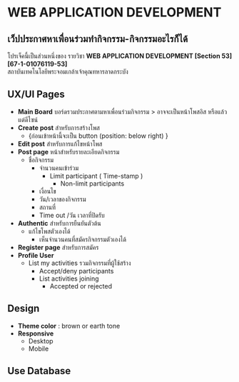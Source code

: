 # WEB APPLICATION DEVELOPMENT 



## เว็ปประกาศหาเพื่อนร่วมทำกิจกรรม-กิจกรรมอะไรก็ได้
โปรเจ็คนี้เป็นส่วนหนึ่งของ รายวิชา **WEB APPLICATION DEVELOPMENT [Section 53][67-1-01076119-53]**  
สถาบันเทคโนโลยีพระจอมเกล้าเจ้าคุณทหารลาดกระบัง
## UX/UI Pages

 - **Main Board** บอร์ดรวมประกาศตามหาเพื่อนร่วมกิจกรรม > อาจจะเป็นหน้าโพสอิส หรือแล้วแต่ดีไซน์
- **Create post** สำหรับการสร้างโพส
	-  {ก่อนเข้าหน้านี้จะเป็น button (position: below right) }
-   **Edit post** สำหรับการแก้ไขหน้าโพส
-   **Post page** หน้าสำหรับรายละเอียดกิจกรรม
	- ชื่อกิจกรรม
		- จำนวนคนเข้าร่วม
			- Limit participant ( Time-stamp )
				- Non-limit participants
		-   เงื่อนไข
		-   วัน/เวลาของกิจกรรม
		-   สถานที่
		-   Time out /วัน เวลาที่ปิดรับ
-   **Authentic** สำหรับการยืนยันตัวต้น
    -   แก้ไขโพสตัวเองได้
        -   เห็นจำนวนคนที่สมัครกิจกรรมตัวเองได้
 -   **Register page** สำหรับการสมัคร
-   **Profile User**
    -   List my activities รวมกิจกรรมที่ผู้ใช้สร้าง
        -   Accept/deny participants
        -   List activities joining
            -   Accepted or rejected
## Design

-   **Theme color** : brown or earth tone
-   **Responsive**
    -   Desktop
    -   Mobile

## Use Database